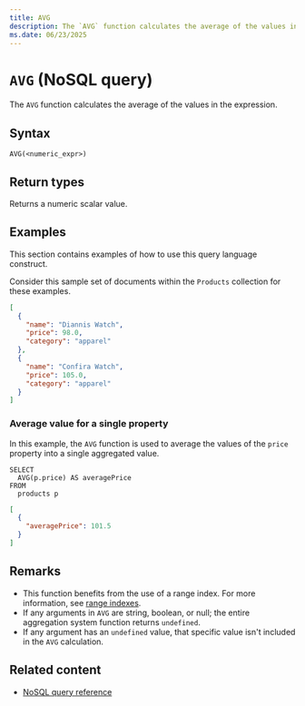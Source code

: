 ```yaml
---
title: AVG
description: The `AVG` function calculates the average of the values in the expression.
ms.date: 06/23/2025
---
```


# `AVG` (NoSQL query)

The `AVG` function calculates the average of the values in the expression.

## Syntax

```nosql
AVG(<numeric_expr>)
```

## Return types

Returns a numeric scalar value.

## Examples

This section contains examples of how to use this query language construct.

Consider this sample set of documents within the `Products` collection for these examples.

```json
[
  {
    "name": "Diannis Watch",
    "price": 98.0,
    "category": "apparel"
  },
  {
    "name": "Confira Watch",
    "price": 105.0,
    "category": "apparel"
  }
]
```

### Average value for a single property

In this example, the `AVG` function is used to average the values of the `price` property into a single aggregated value.

```nosql
SELECT
  AVG(p.price) AS averagePrice
FROM
  products p
```

```json
[
  {
    "averagePrice": 101.5
  }
]
```

## Remarks

- This function benefits from the use of a range index. For more information, see [range indexes](/azure/cosmos-db/index-policy#includeexclude-strategy).
- If any arguments in `AVG` are string, boolean, or null; the entire aggregation system function returns `undefined`.
- If any argument has an `undefined` value, that specific value isn&#39;t included in the `AVG` calculation.

## Related content

- [NoSQL query reference](functions.md)
